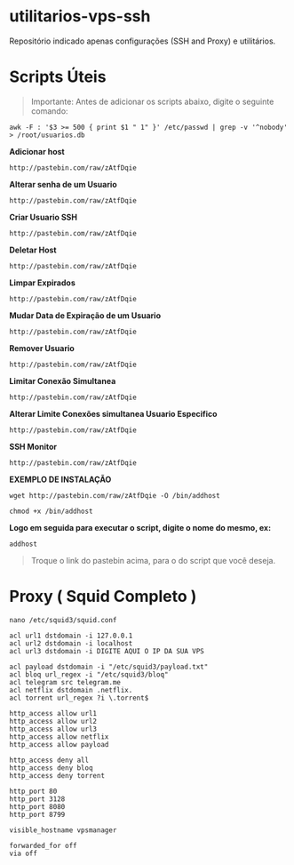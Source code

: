 # utilitarios-vps-ssh
Repositório indicado apenas configurações (SSH and Proxy) e utilitários.

# Scripts Úteis

> Importante: Antes de adicionar os scripts abaixo, digite o seguinte comando:
```
awk -F : '$3 >= 500 { print $1 " 1" }' /etc/passwd | grep -v '^nobody' > /root/usuarios.db
```

**Adicionar host**
```
http://pastebin.com/raw/zAtfDqie
```

**Alterar senha de um Usuario**
```
http://pastebin.com/raw/zAtfDqie
```

**Criar Usuario SSH**
```
http://pastebin.com/raw/zAtfDqie
```

**Deletar Host**
```
http://pastebin.com/raw/zAtfDqie
```

**Limpar Expirados**
```
http://pastebin.com/raw/zAtfDqie
```

**Mudar Data de Expiração de um Usuario**
```
http://pastebin.com/raw/zAtfDqie
```

**Remover Usuario**
```
http://pastebin.com/raw/zAtfDqie
```

**Limitar Conexão Simultanea**
```
http://pastebin.com/raw/zAtfDqie
```

**Alterar Limite Conexões simultanea Usuario Especifico**
```
http://pastebin.com/raw/zAtfDqie
```

**SSH Monitor**
```
http://pastebin.com/raw/zAtfDqie
```
**EXEMPLO DE INSTALAÇÃO**

```
wget http://pastebin.com/raw/zAtfDqie -O /bin/addhost
```

```
chmod +x /bin/addhost
```

**Logo em seguida para executar o script, digite o nome do mesmo, ex:**

```
addhost
```

>Troque o link do pastebin acima, para o do script que você deseja.

# Proxy ( Squid Completo )
```
nano /etc/squid3/squid.conf
```
```
acl url1 dstdomain -i 127.0.0.1
acl url2 dstdomain -i localhost
acl url3 dstdomain -i DIGITE AQUI O IP DA SUA VPS

acl payload dstdomain -i "/etc/squid3/payload.txt"
acl bloq url_regex -i "/etc/squid3/bloq"
acl telegram src telegram.me
acl netflix dstdomain .netflix.
acl torrent url_regex ?i \.torrent$

http_access allow url1
http_access allow url2
http_access allow url3
http_access allow netflix
http_access allow payload

http_access deny all
http_access deny bloq
http_access deny torrent

http_port 80
http_port 3128
http_port 8080
http_port 8799

visible_hostname vpsmanager

forwarded_for off
via off
```
